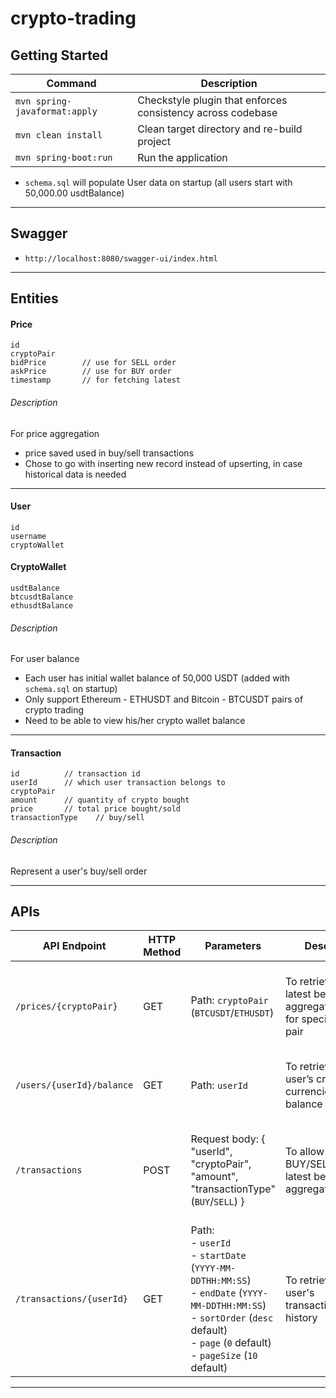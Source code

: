 # crypto-trading


## Getting Started
| Command | Description |
| --- | --- |
| `mvn spring-javaformat:apply` | Checkstyle plugin that enforces consistency across codebase |
| `mvn clean install` | Clean target directory and re-build project |
| `mvn spring-boot:run` | Run the application |

- `schema.sql` will populate User data on startup (all users start with 50,000.00 usdtBalance)

---

## Swagger
- `http://localhost:8080/swagger-ui/index.html`

---

## Entities
#### Price
```
id
cryptoPair
bidPrice        // use for SELL order
askPrice        // use for BUY order
timestamp       // for fetching latest
```
###### Description
For price aggregation
- price saved used in buy/sell transactions
- Chose to go with inserting new record instead of upserting, in case historical data is needed

---

#### User
```
id
username
cryptoWallet
```
#### CryptoWallet
```
usdtBalance
btcusdtBalance
ethusdtBalance
```
###### Description
For user balance
- Each user has initial wallet balance of 50,000 USDT (added with `schema.sql` on startup)
- Only support Ethereum - ETHUSDT and Bitcoin - BTCUSDT pairs of crypto trading
- Need to be able to view his/her crypto wallet balance
---

#### Transaction
```
id          // transaction id
userId      // which user transaction belongs to
cryptoPair
amount      // quantity of crypto bought
price       // total price bought/sold
transactionType    // buy/sell
```

###### Description
Represent a user's buy/sell order

---


## APIs
| API Endpoint | HTTP Method | Parameters | Description | Sample Response |
| --- | --- | --- | --- | --- |
| `/prices/{cryptoPair}` | GET  | Path: `cryptoPair` (`BTCUSDT`/`ETHUSDT`) | To retrieve the latest best aggregated price for specified crypto pair | {  "id": 15, "cryptoPair": "BTCUSDT", "bidPrice": 74951.92, "askPrice": 74951.93,  "timestamp": "2024-11-07T20:29:44.992852000" } |
| `/users/{userId}/balance` | GET | Path: `userId` | To retrieve the user’s crypto currencies wallet balance | { "username": "TOM", "cryptoWallet": { "usdtBalance": 50000, "btcusdtBalance": 0, "ethusdtBalance": 0 } } |
| `/transactions` | POST | Request body: { "userId", "cryptoPair", "amount", "transactionType" (`BUY`/`SELL`) } | To allow users to BUY/SELL based on latest best aggregated price | { "id": 1, "userId": 1, "cryptoPair": "ETHUSDT", "amount": 1.1, "price": 2806.8, "transactionType": "BUY", "timestamp": "2024-11-07T20:38:39.836898471" } |
| `/transactions/{userId}` | GET | Path:<br> - `userId` <br> - `startDate` (`YYYY-MM-DDTHH:MM:SS`) <br> - `endDate` (`YYYY-MM-DDTHH:MM:SS`) <br> - `sortOrder` (`desc` default) <br> - `page` (`0` default) <br> - `pageSize` (`10` default) | To retrieve the user's transactions/trading history | PageableObject object <br> { "content": [ { Transaction }, ... ], "pageable": { ... }, ... } |

---
